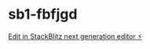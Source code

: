 # sb1-fbfjgd

[Edit in StackBlitz next generation editor ⚡️](https://stackblitz.com/~/github.com/lewto/sb1-fbfjgd)